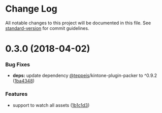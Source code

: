 # Change Log

All notable changes to this project will be documented in this file. See [standard-version](https://github.com/conventional-changelog/standard-version) for commit guidelines.

<a name="0.3.0"></a>
# 0.3.0 (2018-04-02)


### Bug Fixes

* **deps:** update dependency [@teppeis](https://github.com/teppeis)/kintone-plugin-packer to ^0.9.2 ([1ba4348](https://github.com/koba04/webpack-plugin-kintone-plugin/commit/1ba4348))


### Features

* support to watch all assets ([1b1c1d3](https://github.com/koba04/webpack-plugin-kintone-plugin/commit/1b1c1d3))
